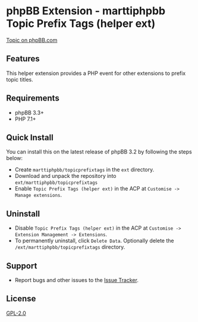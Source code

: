 # phpBB Extension - marttiphpbb Topic Prefix Tags (helper ext)

[Topic on phpBB.com](https://www.phpbb.com/community/viewtopic.php?f=456&t=2473971)

## Features

This helper extension provides a PHP event for other extensions to prefix topic titles.

## Requirements

* phpBB 3.3+
* PHP 7.1+

## Quick Install

You can install this on the latest release of phpBB 3.2 by following the steps below:

* Create `marttiphpbb/topicprefixtags` in the `ext` directory.
* Download and unpack the repository into `ext/marttiphpbb/topicprefixtags`
* Enable `Topic Prefix Tags (helper ext)` in the ACP at `Customise -> Manage extensions`.

## Uninstall

* Disable `Topic Prefix Tags (helper ext)` in the ACP at `Customise -> Extension Management -> Extensions`.
* To permanently uninstall, click `Delete Data`. Optionally delete the `/ext/marttiphpbb/topicprefixtags` directory.

## Support

* Report bugs and other issues to the [Issue Tracker](https://github.com/marttiphpbb/phpbb-ext-topicprefixtags/issues).

## License

[GPL-2.0](license.txt)
